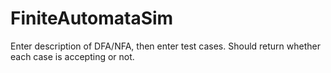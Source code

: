 # FiniteAutomataSim
Enter description of DFA/NFA, then enter test cases. Should return whether each case is accepting or not. 
